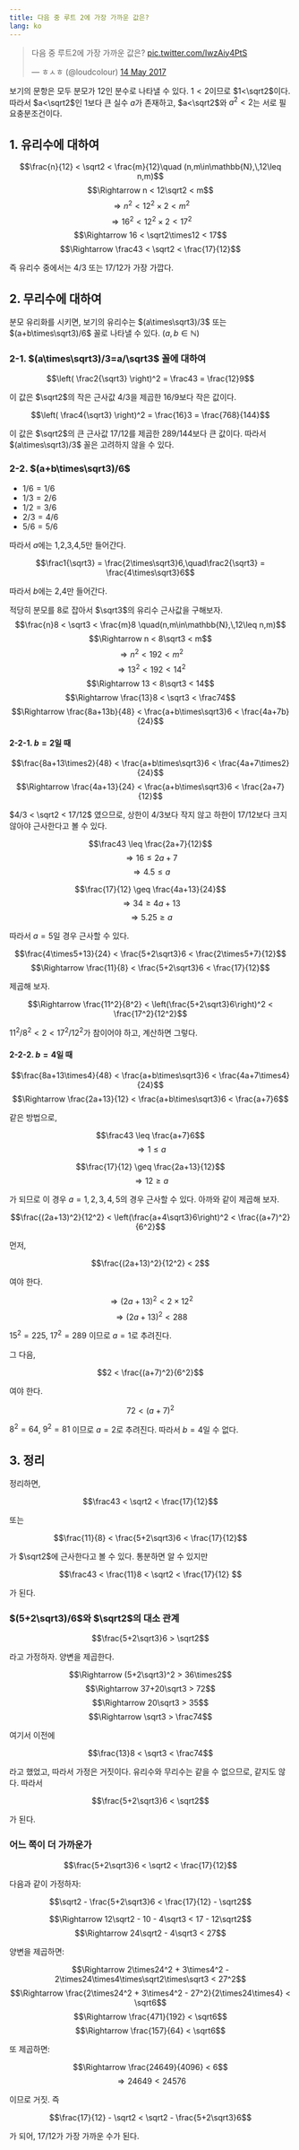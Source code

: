 ```yaml
---
title: 다음 중 루트 2에 가장 가까운 값은?
lang: ko
---
```


<blockquote class="twitter-tweet" data-lang="en-gb"><p lang="ko" dir="ltr">다음 중 루트2에 가장 가까운 값은? <a href="https://t.co/IwzAiy4PtS">pic.twitter.com/IwzAiy4PtS</a></p>&mdash; ㅎㅅㅎ (@loudcolour) <a href="https://twitter.com/loudcolour/status/863778834570649600">14 May 2017</a></blockquote>
<script async src="//platform.twitter.com/widgets.js" charset="utf-8"></script>

보기의 문항은 모두 분모가 12인 분수로 나타낼 수 있다.
$1<2$이므로 $1<\sqrt2$이다. 따라서 $a<\sqrt2$인 1보다 큰 실수 $a$가 존재하고, $a<\sqrt2$와 $a^2 < 2$는 서로 필요충분조건이다.

## 1. 유리수에 대하여
$$\frac{n}{12} < \sqrt2 < \frac{m}{12}\quad (n,m\in\mathbb{N},\,12\leq n,m)$$
$$\Rightarrow n < 12\sqrt2 < m$$
$$\Rightarrow n^2 < 12^2\times2 < m^2$$
$$\Rightarrow 16^2 < 12^2\times2 < 17^2$$
$$\Rightarrow 16 < \sqrt2\times12 < 17$$
$$\Rightarrow \frac43 < \sqrt2 < \frac{17}{12}$$

즉 유리수 중에서는 4/3 또는 17/12가 가장 가깝다.

## 2. 무리수에 대하여
분모 유리화를 시키면, 보기의 유리수는 $(a\times\sqrt3)/3$ 또는 $(a+b\times\sqrt3)/6$ 꼴로 나타낼 수 있다. $(a,b\in\mathbb{N})$

### 2-1. $(a\times\sqrt3)/3=a/\sqrt3$ 꼴에 대하여
$$\left( \frac2{\sqrt3} \right)^2 = \frac43 = \frac{12}9$$

이 값은 $\sqrt2$의 작은 근사값 4/3을 제곱한 16/9보다 작은 값이다.

$$\left( \frac4{\sqrt3} \right)^2 = \frac{16}3 = \frac{768}{144}$$

이 값은 $\sqrt2$의 큰 근사값 17/12를 제곱한 289/144보다 큰 값이다.
따라서 $(a\times\sqrt3)/3$ 꼴은 고려하지 않을 수 있다.

### 2-2. $(a+b\times\sqrt3)/6$
- $1/6 = 1/6$
- $1/3 = 2/6$
- $1/2 = 3/6$
- $2/3 = 4/6$
- $5/6 = 5/6$

따라서 $a$에는 1,2,3,4,5만 들어간다.

$$\frac1{\sqrt3} = \frac{2\times\sqrt3}6,\quad\frac2{\sqrt3} = \frac{4\times\sqrt3}6$$

따라서 $b$에는 2,4만 들어간다.

적당히 분모를 8로 잡아서 $\sqrt3$의 유리수 근사값을 구해보자.
$$\frac{n}8 < \sqrt3 < \frac{m}8 \quad(n,m\in\mathbb{N},\,12\leq n,m)$$
$$\Rightarrow n < 8\sqrt3 < m$$
$$\Rightarrow n^2 < 192 < m^2$$
$$\Rightarrow 13^2 < 192 < 14^2$$
$$\Rightarrow 13 < 8\sqrt3 < 14$$
$$\Rightarrow \frac{13}8 < \sqrt3 < \frac74$$
$$\Rightarrow \frac{8a+13b}{48} < \frac{a+b\times\sqrt3}6 < \frac{4a+7b}{24}$$

#### 2-2-1. $b=2$일 때
$$\frac{8a+13\times2}{48} < \frac{a+b\times\sqrt3}6 < \frac{4a+7\times2}{24}$$
$$\Rightarrow \frac{4a+13}{24} < \frac{a+b\times\sqrt3}6 < \frac{2a+7}{12}$$

$4/3 < \sqrt2 < 17/12$ 였으므로, 상한이 4/3보다 작지 않고 하한이 17/12보다 크지 않아야 근사한다고 볼 수 있다.

$$\frac43 \leq \frac{2a+7}{12}$$
$$\Rightarrow 16 \leq 2a+7$$
$$\Rightarrow 4.5 \leq a $$

$$\frac{17}{12} \geq \frac{4a+13}{24}$$
$$\Rightarrow 34 \geq 4a+13$$
$$\Rightarrow 5.25 \geq a$$

따라서 $a=5$일 경우 근사할 수 있다.

$$\frac{4\times5+13}{24} < \frac{5+2\sqrt3}6 < \frac{2\times5+7}{12}$$
$$\Rightarrow \frac{11}{8} < \frac{5+2\sqrt3}6 < \frac{17}{12}$$

제곱해 보자.

$$\Rightarrow \frac{11^2}{8^2} < \left(\frac{5+2\sqrt3}6\right)^2 < \frac{17^2}{12^2}$$

$11^2 / 8^2 < 2 < 17^2/12^2$가 참이어야 하고, 계산하면 그렇다.

#### 2-2-2. $b=4$일 때
$$\frac{8a+13\times4}{48} < \frac{a+b\times\sqrt3}6 < \frac{4a+7\times4}{24}$$
$$\Rightarrow \frac{2a+13}{12} < \frac{a+b\times\sqrt3}6 < \frac{a+7}6$$

같은 방법으로,

$$\frac43 \leq \frac{a+7}6$$
$$\Rightarrow 1 \leq a$$

$$\frac{17}{12} \geq \frac{2a+13}{12}$$
$$\Rightarrow 1 2 \geq a$$

가 되므로 이 경우 $a=1,2,3,4,5$의 경우 근사할 수 있다. 아까와 같이 제곱해 보자.

$$\frac{(2a+13)^2}{12^2} < \left(\frac{a+4\sqrt3}6\right)^2 < \frac{(a+7)^2}{6^2}$$

먼저,

$$\frac{(2a+13)^2}{12^2} < 2$$

여야 한다.

$$\Rightarrow (2a+13)^2 < 2\times 12^2$$
$$\Rightarrow (2a+13)^2 < 288$$

$15^2=225$, $17^2=289$ 이므로 $a=1$로 추려진다.

그 다음,

$$2 < \frac{(a+7)^2}{6^2}$$

여야 한다.

$$72 < (a+7)^2$$

$8^2=64$, $9^2=81$ 이므로 $a=2$로 추려진다. 따라서 $b=4$일 수 없다.

## 3. 정리
정리하면,

$$\frac43 < \sqrt2 < \frac{17}{12}$$

또는

$$\frac{11}{8} < \frac{5+2\sqrt3}6 < \frac{17}{12}$$

가 $\sqrt2$에 근사한다고 볼 수 있다. 통분하면 알 수 있지만

$$\frac43 < \frac{11}8 < \sqrt2 < \frac{17}{12} $$

가 된다.

### $(5+2\sqrt3)/6$와 $\sqrt2$의 대소 관계
$$\frac{5+2\sqrt3}6 > \sqrt2$$

라고 가정하자. 양변을 제곱한다.

$$\Rightarrow (5+2\sqrt3)^2 > 36\times2$$
$$\Rightarrow 37+20\sqrt3 > 72$$
$$\Rightarrow 20\sqrt3 > 35$$
$$\Rightarrow \sqrt3 > \frac74$$

여기서 이전에

$$\frac{13}8 < \sqrt3 < \frac74$$

라고 했었고, 따라서 가정은 거짓이다. 유리수와 무리수는 같을 수 없으므로, 같지도 않다. 따라서

$$\frac{5+2\sqrt3}6 < \sqrt2$$

가 된다.

### 어느 쪽이 더 가까운가

$$\frac{5+2\sqrt3}6 < \sqrt2 < \frac{17}{12}$$

다음과 같이 가정하자:

$$\sqrt2 - \frac{5+2\sqrt3}6 < \frac{17}{12} - \sqrt2$$

$$\Rightarrow 12\sqrt2 - 10 - 4\sqrt3 < 17 - 12\sqrt2$$
$$\Rightarrow 24\sqrt2 - 4\sqrt3 < 27$$

양변을 제곱하면:

$$\Rightarrow 2\times24^2 + 3\times4^2 - 2\times24\times4\times\sqrt2\times\sqrt3 < 27^2$$
$$\Rightarrow \frac{2\times24^2 + 3\times4^2 - 27^2}{2\times24\times4} < \sqrt6$$
$$\Rightarrow \frac{471}{192} < \sqrt6$$
$$\Rightarrow \frac{157}{64} < \sqrt6$$

또 제곱하면:

$$\Rightarrow \frac{24649}{4096} < 6$$
$$\Rightarrow 24649 < 24576 $$

이므로 거짓. 즉

$$\frac{17}{12} - \sqrt2 < \sqrt2 - \frac{5+2\sqrt3}6$$

가 되어, 17/12가 가장 가까운 수가 된다.
